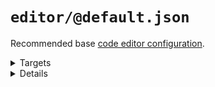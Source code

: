 # `editor/@default.json`

Recommended base [code editor configuration](https://editorconfig.org/).

<!---0--><details>
<!---0--><summary>Targets</summary>

```
project
└── .editorconfig
```

<!---0--></details>

<!---0--><details>
<!---0--><summary>Details</summary>

## editor/two-space

_Updating `.editorconfig` using `overwrite`._

- Two space line indentation.
- Set `lf` line endings.
- Set `utf8` encoding.
- Remove unnecessary whitespaces.

<!---1--><details>
<!---1--><summary>Targets</summary>

```
project
└── .editorconfig
```

<!---1--></details>

</details>

